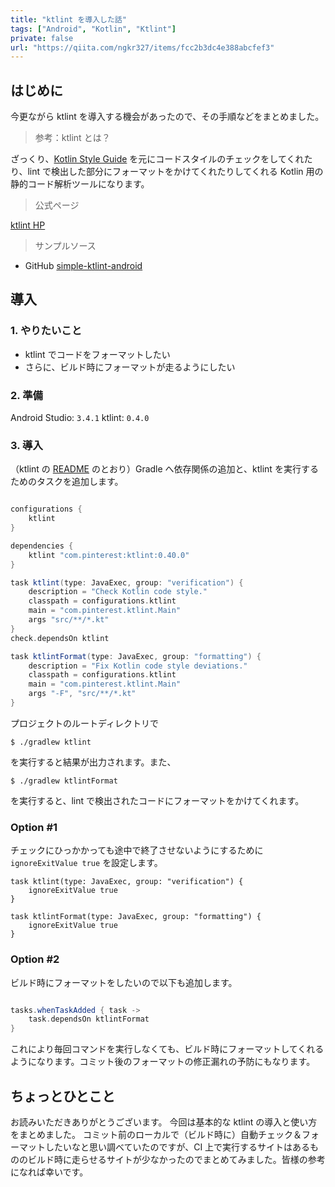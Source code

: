 ```yaml
---
title: "ktlint を導入した話"
tags: ["Android", "Kotlin", "Ktlint"]
private: false
url: "https://qiita.com/ngkr327/items/fcc2b3dc4e388abcfef3"
---
```


## はじめに

今更ながら ktlint を導入する機会があったので、その手順などをまとめました。

> 参考：ktlint とは？

ざっくり、[Kotlin Style Guide](https://developer.android.com/kotlin/style-guide) を元にコードスタイルのチェックをしてくれたり、lint で検出した部分にフォーマットをかけてくれたりしてくれる Kotlin 用の静的コード解析ツールになります。

> 公式ページ

[ktlint HP](https://ktlint.github.io/)

> サンプルソース

- GitHub
[simple-ktlint-android](https://github.com/ngkr327/simple-ktlint-android)

## 導入

### 1. やりたいこと

- ktlint でコードをフォーマットしたい
- さらに、ビルド時にフォーマットが走るようにしたい

### 2. 準備

Android Studio: `3.4.1`
ktlint: `0.4.0`

### 3. 導入

（ktlint の [README](https://github.com/pinterest/ktlint/blob/master/README.md) のとおり）Gradle へ依存関係の追加と、ktlint を実行するためのタスクを追加します。

```app/build.gradle

configurations {
    ktlint
}

dependencies {
    ktlint "com.pinterest:ktlint:0.40.0"
}

task ktlint(type: JavaExec, group: "verification") {
    description = "Check Kotlin code style."
    classpath = configurations.ktlint
    main = "com.pinterest.ktlint.Main"
    args "src/**/*.kt"
}
check.dependsOn ktlint

task ktlintFormat(type: JavaExec, group: "formatting") {
    description = "Fix Kotlin code style deviations."
    classpath = configurations.ktlint
    main = "com.pinterest.ktlint.Main"
    args "-F", "src/**/*.kt"
}
```

プロジェクトのルートディレクトリで

```
$ ./gradlew ktlint
```

を実行すると結果が出力されます。また、

```
$ ./gradlew ktlintFormat
```

を実行すると、lint で検出されたコードにフォーマットをかけてくれます。

### Option #1

チェックにひっかかっても途中で終了させないようにするために `ignoreExitValue true` を設定します。

```
task ktlint(type: JavaExec, group: "verification") {
    ignoreExitValue true
}

task ktlintFormat(type: JavaExec, group: "formatting") {
    ignoreExitValue true
}
```

### Option #2

ビルド時にフォーマットをしたいので以下も追加します。

```app/build.gradle

tasks.whenTaskAdded { task ->
    task.dependsOn ktlintFormat
}
```

これにより毎回コマンドを実行しなくても、ビルド時にフォーマットしてくれるようになります。コミット後のフォーマットの修正漏れの予防にもなります。

## ちょっとひとこと

お読みいただきありがとうございます。
今回は基本的な ktlint の導入と使い方をまとめました。
コミット前のローカルで（ビルド時に）自動チェック＆フォーマットしたいなと思い調べていたのですが、CI 上で実行するサイトはあるもののビルド時に走らせるサイトが少なかったのでまとめてみました。皆様の参考になれば幸いです。
